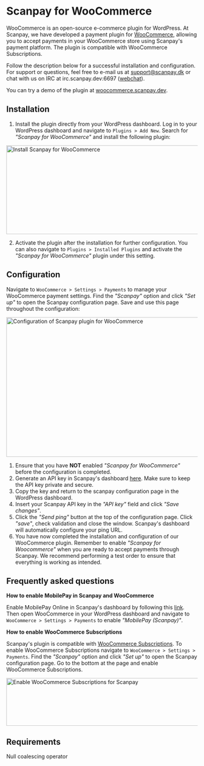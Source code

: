 # Scanpay for WooCommerce

WooCommerce is an open-source e-commerce plugin for WordPress. At Scanpay, we have developed a payment plugin for [WooCommerce](https://woocommerce.com/), allowing you to accept payments in your WooCommerce store using Scanpay's payment platform. The plugin is compatible with WooCommerce Subscriptions.

Follow the description below for a successful installation and configuration. For support or questions, feel free to e-mail us at [support@scanpay.dk](mailto:support@scanpay.dk) or chat with us on IRC at irc.scanpay.dev:6697 ([webchat](https://irc.scanpay.dev)).

You can try a demo of the plugin at [woocommerce.scanpay.dev](https://woocommerce.scanpay.dev).

## Installation

1. Install the plugin directly from your WordPress dashboard. Log in to your WordPress dashboard and navigate to `Plugins > Add New`. Search for *"Scanpay for WooCommerce"* and install the following plugin:

<img src="https://docs.scanpay.dk/img/woocommerce/install-scanpay.png?1" width="700" height="234" alt="Install Scanpay for WooCommerce">

2. Activate the plugin after the installation for further configuration. You can also navigate to `Plugins > Installed Plugins` and activate the *"Scanpay for WooCommerce"* plugin under this setting.

## Configuration

Navigate to `WooCommerce > Settings > Payments` to manage your WooCommerce payment settings. Find the *"Scanpay"* option and click *"Set up"* to open the Scanpay configuration page. Save and use this page throughout the configuration:

<img src="https://docs.scanpay.dk/img/woocommerce/plugin-configuration.png?v1" width="700" height="368" alt="Configuration of Scanpay plugin for WooCommerce">

1. Ensure that you have **NOT** enabled *"Scanpay for WooCommerce"* before the configuration is completed.
2. Generate an API key in Scanpay's dashboard [here](https://dashboard.scanpay.dk/settings/api). Make sure to keep the API key private and secure.
3. Copy the key and return to the scanpay configuration page in the WordPress dashboard.
4. Insert your Scanpay API key in the *"API key"* field and click *"Save changes"*.
5. Click the *"Send ping"* button at the top of the configuration page. Click *"save"*, check validation and close the window. Scanpay's dashboard will automatically configure your ping URL.
6. You have now completed the installation and configuration of our WooCommerce plugin. Remember to enable *"Scanpay for Woocommerce"* when you are ready to accept payments through Scanpay. We recommend performing a test order to ensure that everything is working as intended.

## Frequently asked questions

**How to enable MobilePay in Scanpay and WooCommerce**

Enable MobilePay Online in Scanpay's dashboard by following this [link](https://dashboard.scanpay.dk/settings/acquirers). Then open WooCommerce in your WordPress dashboard and navigate to `WooCommerce > Settings > Payments` to enable *"MobilePay (Scanpay)"*.

**How to enable WooCommerce Subscriptions**

Scanpay's plugin is compatible with [WooCommerce Subscriptions](https://woocommerce.com/products/woocommerce-subscriptions/).
To enable WooCommerce Subscriptions navigate to `WooCommerce > Settings > Payments`. Find the *"Scanpay"* option and click *"Set up"* to open the Scanpay configuration page. Go to the bottom at the page and enable WooCommerce Subscriptions.

<img src="https://docs.scanpay.dk/img/woocommerce/subscriptions.png" width="700" height="126" alt="Enable WooCommerce Subscriptions for Scanpay">


## Requirements

Null coalescing operator
